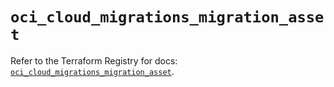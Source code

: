 # `oci_cloud_migrations_migration_asset`

Refer to the Terraform Registry for docs: [`oci_cloud_migrations_migration_asset`](https://registry.terraform.io/providers/oracle/oci/7.19.0/docs/resources/cloud_migrations_migration_asset).
